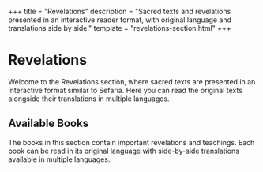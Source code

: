 +++
title = "Revelations"
description = "Sacred texts and revelations presented in an interactive reader format, with original language and translations side by side."
template = "revelations-section.html"
+++

# Revelations

Welcome to the Revelations section, where sacred texts are presented in an interactive format similar to Sefaria. Here you can read the original texts alongside their translations in multiple languages.

## Available Books

The books in this section contain important revelations and teachings. Each book can be read in its original language with side-by-side translations available in multiple languages.

